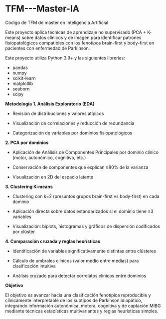 # TFM---Master-IA
Código de TFM de máster en Inteligencia Artificial

Este proyecto aplica técnicas de aprendizaje no supervisado (PCA + K-means) sobre datos clínicos y de imagen para identificar patrones fisiopatológicos compatibles con los fenotipos brain-first y body-first en pacientes con enfermedad de Parkinson.

Este proyecto utiliza Python 3.9+ y las siguientes librerías:
- pandas
- numpy
- scikit-learn
- matplotlib
- seaborn
- scipy

**Metodología**
**1. Análisis Exploratorio (EDA)**
- Revisión de distribuciones y valores atípicos

- Visualización de correlaciones y reducción de redundancia

- Categorización de variables por dominios fisiopatológicos

**2. PCA por dominios**
- Aplicación de Análisis de Componentes Principales por dominio clínico (motor, autonómico, cognitivo, etc.)

- Conservación de componentes que explican ≥80% de la varianza

- Visualización en 2D del espacio latente

**3. Clustering K-means**
- Clustering con k=2 (presuntos grupos brain-first vs body-first) en cada dominio

- Aplicación directa sobre datos estandarizados si el dominio tiene ≤3 variables

- Visualización: biplots, histogramas y gráficos de dispersión codificados por clúster

**4. Comparación cruzada y reglas heurísticas**
- Identificación de variables significativamente distintas entre clústeres

- Cálculo de umbrales clínicos (valor medio entre medias) para clasificación intuitiva

- Análisis cruzado para detectar correlatos clínicos entre dominios

**Objetivo**

El objetivo es avanzar hacia una clasificación fenotípica reproducible y clínicamente interpretable de los subtipos de Parkinson idiopático, integrando información autonómica, motora, cognitiva y de captación MIBG mediante técnicas estadísticas multivariantes y reglas heurísticas simples.


